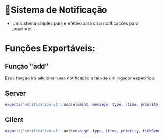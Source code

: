 # 📧Sistema de Notificação

- Um sistema simples para e efetivo para criar notificações para jogadores.

# Funções Exportáveis:

## Função "add"
Essa função irá adicionar uma notificação a tela de um jogador específico.

## Server
```lua
exports['notification-v1']:add(element, message, type, [time, priority, tickSended])
```
## Client
```lua
exports['notification-v1']:add(message, type, [time, priority, tickSended])
```
